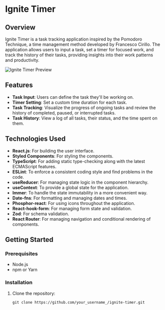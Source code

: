 # Ignite Timer

## Overview

Ignite Timer is a task tracking application inspired by the Pomodoro Technique, a time management method developed by Francesco Cirillo. The application allows users to input a task, set a timer for focused work, and track the history of their tasks, providing insights into their work patterns and productivity.

![Ignite Timer Preview](./preview.png)

## Features

- **Task Input**: Users can define the task they'll be working on.
- **Timer Setting**: Set a custom time duration for each task.
- **Task Tracking**: Visualize the progress of ongoing tasks and review the history of completed, paused, or interrupted tasks.
- **Task History**: View a log of all tasks, their status, and the time spent on them.

## Technologies Used

- **React.js**: For building the user interface.
- **Styled Components**: For styling the components.
- **TypeScript**: For adding static type-checking along with the latest ECMAScript features.
- **ESLint**: To enforce a consistent coding style and find problems in the code.
- **useReducer**: For managing state logic in the component hierarchy.
- **useContext**: To provide a global state for the application.
- **Immer**: To handle the state immutability in a more convenient way.
- **Date-fns**: For formatting and managing dates and times.
- **Phosphor-react**: For using icons throughout the application.
- **React-hook-form**: For managing form state and validation.
- **Zod**: For schema validation.
- **React Router**: For managing navigation and conditional rendering of components.

## Getting Started

### Prerequisites

- Node.js
- npm or Yarn

### Installation

1. Clone the repository:
   ```
   git clone https://github.com/your_username_/ignite-timer.git
   ```
